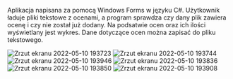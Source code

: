Aplikacja napisana za pomocą Windows Forms w języku C#.
Użytkownik ładuje pliki tekstowe z ocenami, a program sprawdza czy dany plik zawiera ocenę i czy nie został już dodany.
Na podsatwie ocen oraz ich ilości wyświetlany jest wykres.
Dane dotyczące ocen można zapisać do pliku tekstowego.


![Zrzut ekranu 2022-05-10 193723](https://user-images.githubusercontent.com/100306134/167689417-b92f10ce-ad93-4062-8290-32e02c30b8a1.png)
![Zrzut ekranu 2022-05-10 193744](https://user-images.githubusercontent.com/100306134/167689422-6a51b679-a2f4-4064-b4cd-d5ddb1c658a9.png)
![Zrzut ekranu 2022-05-10 193946](https://user-images.githubusercontent.com/100306134/167689516-651b33ef-416e-4131-bbd9-a2f04245dbfe.png)
![Zrzut ekranu 2022-05-10 193836](https://user-images.githubusercontent.com/100306134/167689521-ee098a12-51e5-4b4e-952c-355f611a3e1f.png)
![Zrzut ekranu 2022-05-10 193850](https://user-images.githubusercontent.com/100306134/167689532-cbcf261e-0a21-4874-b8ef-72babebc86ae.png)
![Zrzut ekranu 2022-05-10 193908](https://user-images.githubusercontent.com/100306134/167689535-50c842f1-ffb4-4b8f-93e5-22cdb6d21541.png)
